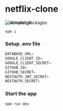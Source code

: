 # netflix-clone
<div style="position:relative; display: flex; flex-wrap: nowrap;"> 
    <img style='position:absolute; z-index:1;' src='./resources/sample.gif' alt="sample.gif"/>
</div> 
### Install packages

```shell
npm i
```

### Setup .env file


```js
DATABASE_URL=
GOOGLE_CLIENT_ID=
GOOGLE_CLIENT_SECRET=
GITHUB_ID=
GITHUB_SECRET=
NEXTAUTH_JWT_SECRET=
NEXTAUTH_SECRET=
```

### Start the app

```shell
npm run dev
```
